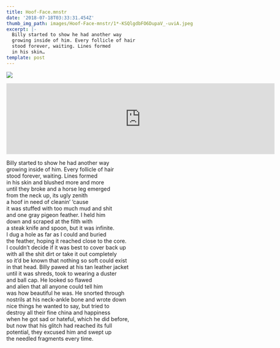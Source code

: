 ```yaml
---
title: Hoof-Face.mnstr
date: '2018-07-18T03:33:31.454Z'
thumb_img_path: images/Hoof-Face-mnstr/1*-KSQlgdbFO6DupaV_-uviA.jpeg
excerpt: |-
  Billy started to show he had another way
  growing inside of him. Every follicle of hair 
  stood forever, waiting. Lines formed
  in his skin…
template: post
---
```

![](/images/Hoof-Face-mnstr/1*-KSQlgdbFO6DupaV_-uviA.jpeg)

<iframe src="https://play.ht/embed/?article_url=https://medium.com/_p/hoof-face-mnstr-b87181a7ffea" width="700" height="185" frameborder="0" scrolling="no"></iframe>

Billy started to show he had another way  
growing inside of him. Every follicle of hair   
stood forever, waiting. Lines formed  
in his skin and blushed more and more  
until they broke and a horse leg emerged  
from the neck up, its ugly zenith  
a hoof in need of cleanin’ ‘cause  
it was stuffed with too much mud and shit  
and one gray pigeon feather. I held him  
down and scraped at the filth with  
a steak knife and spoon, but it was infinite.  
I dug a hole as far as I could and buried   
the feather, hoping it reached close to the core.  
I couldn’t decide if it was best to cover back up  
with all the shit dirt or take it out completely  
so it’d be known that nothing so soft could exist  
in that head. Billy pawed at his tan leather jacket  
until it was shreds, took to wearing a duster  
and ball cap. He looked so flawed  
and alien that all anyone could tell him   
was how beautiful he was. He snorted through  
nostrils at his neck-ankle bone and wrote down  
nice things he wanted to say, but tried to  
destroy all their fine china and happiness  
when he got sad or hateful, which he did before,   
but now that his glitch had reached its full   
potential, they excused him and swept up   
the needled fragments every time.
